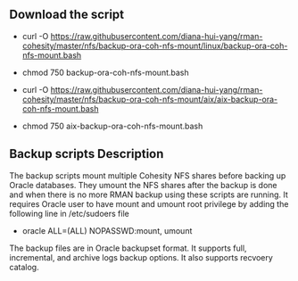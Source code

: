 ## Download the script

- curl -O https://raw.githubusercontent.com/diana-hui-yang/rman-cohesity/master/nfs/backup-ora-coh-nfs-mount/linux/backup-ora-coh-nfs-mount.bash
- chmod 750 backup-ora-coh-nfs-mount.bash

- curl -O https://raw.githubusercontent.com/diana-hui-yang/rman-cohesity/master/nfs/backup-ora-coh-nfs-mount/aix/aix-backup-ora-coh-nfs-mount.bash
- chmod 750 aix-backup-ora-coh-nfs-mount.bash

## Backup scripts Description

The backup scripts mount multiple Cohesity NFS shares before backing up Oracle databases. They umount the NFS shares after the backup is done and when there is no more RMAN backup
using these scripts are running. It requires Oracle user to have mount and umount root privilege by adding the following line in /etc/sudoers file

- oracle ALL=(ALL) NOPASSWD:mount, umount

The backup files are in Oracle backupset format. It supports full, incremental, and archive logs backup options. It also supports recvoery catalog.

